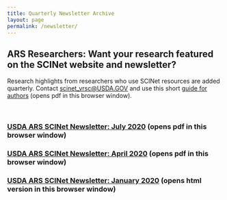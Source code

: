```yaml
---
title: Quarterly Newsletter Archive
layout: page
permalink: /newsletter/
---
```


## ARS Researchers: Want your research featured on the SCINet website and newsletter?

Research highlights from researchers who use SCINet resources are added quarterly. Contact [scinet_vrsc@USDA.GOV](mailto:scinet_vrsc@USDA.GOV?subject=research%20highlight) and use this short [guide for authors](/assets/pdf/research-highlights/Guide-for-SCINet-Research-Highlight-Authors.pdf) (opens pdf in this browser window).

<br>

### [USDA ARS SCINet Newsletter: July 2020](/assets/pdf/newsletters/SCINET-Newsletter-July-2020.pdf) (opens pdf in this browser window)
### [USDA ARS SCINet Newsletter: April 2020](/assets/pdf/newsletters/SCINET-Newsletter-April-2020.pdf) (opens pdf in this browser window)
### [USDA ARS SCINet Newsletter: January 2020](https://content.govdelivery.com/accounts/USDAARS/bulletins/26f910e) (opens html version in this browser window)
